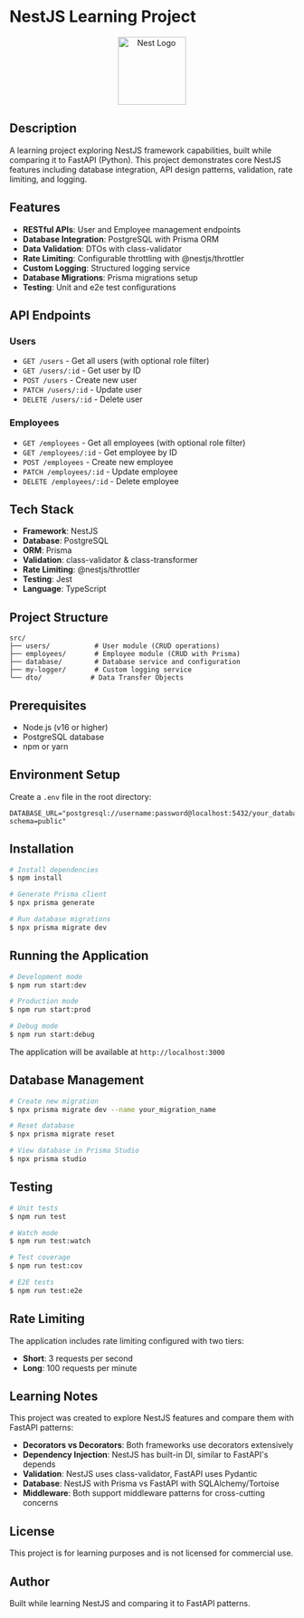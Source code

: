 # NestJS Learning Project

<p align="center">
  <a href="http://nestjs.com/" target="blank"><img src="https://nestjs.com/img/logo-small.svg" width="120" alt="Nest Logo" /></a>
</p>

## Description

A learning project exploring NestJS framework capabilities, built while comparing it to FastAPI (Python). This project demonstrates core NestJS features including database integration, API design patterns, validation, rate limiting, and logging.

## Features

- **RESTful APIs**: User and Employee management endpoints
- **Database Integration**: PostgreSQL with Prisma ORM
- **Data Validation**: DTOs with class-validator
- **Rate Limiting**: Configurable throttling with @nestjs/throttler
- **Custom Logging**: Structured logging service
- **Database Migrations**: Prisma migrations setup
- **Testing**: Unit and e2e test configurations

## API Endpoints

### Users
- `GET /users` - Get all users (with optional role filter)
- `GET /users/:id` - Get user by ID
- `POST /users` - Create new user
- `PATCH /users/:id` - Update user
- `DELETE /users/:id` - Delete user

### Employees
- `GET /employees` - Get all employees (with optional role filter)
- `GET /employees/:id` - Get employee by ID
- `POST /employees` - Create new employee
- `PATCH /employees/:id` - Update employee
- `DELETE /employees/:id` - Delete employee

## Tech Stack

- **Framework**: NestJS
- **Database**: PostgreSQL
- **ORM**: Prisma
- **Validation**: class-validator & class-transformer
- **Rate Limiting**: @nestjs/throttler
- **Testing**: Jest
- **Language**: TypeScript

## Project Structure

```
src/
├── users/           # User module (CRUD operations)
├── employees/       # Employee module (CRUD with Prisma)
├── database/        # Database service and configuration
├── my-logger/       # Custom logging service
└── dto/            # Data Transfer Objects
```

## Prerequisites

- Node.js (v16 or higher)
- PostgreSQL database
- npm or yarn

## Environment Setup

Create a `.env` file in the root directory:

```env
DATABASE_URL="postgresql://username:password@localhost:5432/your_database?schema=public"
```

## Installation

```bash
# Install dependencies
$ npm install

# Generate Prisma client
$ npx prisma generate

# Run database migrations
$ npx prisma migrate dev
```

## Running the Application

```bash
# Development mode
$ npm run start:dev

# Production mode
$ npm run start:prod

# Debug mode
$ npm run start:debug
```

The application will be available at `http://localhost:3000`

## Database Management

```bash
# Create new migration
$ npx prisma migrate dev --name your_migration_name

# Reset database
$ npx prisma migrate reset

# View database in Prisma Studio
$ npx prisma studio
```

## Testing

```bash
# Unit tests
$ npm run test

# Watch mode
$ npm run test:watch

# Test coverage
$ npm run test:cov

# E2E tests
$ npm run test:e2e
```

## Rate Limiting

The application includes rate limiting configured with two tiers:
- **Short**: 3 requests per second
- **Long**: 100 requests per minute

## Learning Notes

This project was created to explore NestJS features and compare them with FastAPI patterns:

- **Decorators vs Decorators**: Both frameworks use decorators extensively
- **Dependency Injection**: NestJS has built-in DI, similar to FastAPI's depends
- **Validation**: NestJS uses class-validator, FastAPI uses Pydantic
- **Database**: NestJS with Prisma vs FastAPI with SQLAlchemy/Tortoise
- **Middleware**: Both support middleware patterns for cross-cutting concerns

## License

This project is for learning purposes and is not licensed for commercial use.

## Author

Built while learning NestJS and comparing it to FastAPI patterns.